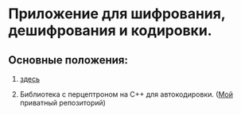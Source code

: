 # Приложение для шифрования, дешифрования и кодировки.

## Основные положения:
  1) [здесь](https://febos.github.io/mipt-python-21spring/Review1.pdf)
  
  2) Библиотека с перцептроном на С++ для автокодировки. ([Мой](https://github.com/RodkinIvan) приватный репозиторий) 

